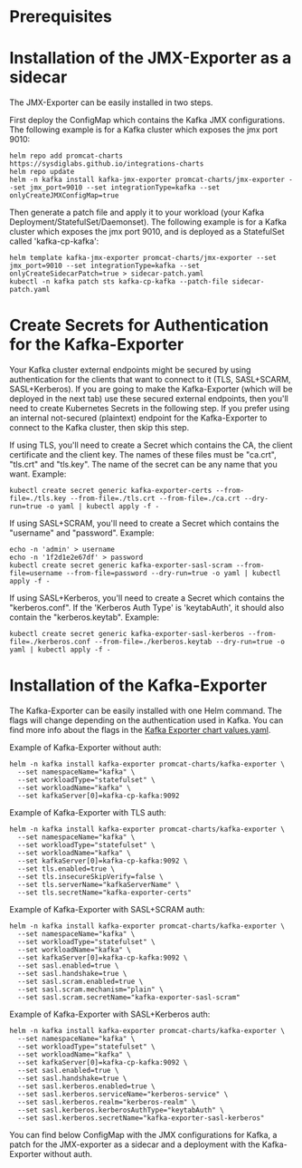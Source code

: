 # Prerequisites

# Installation of the JMX-Exporter as a sidecar
The JMX-Exporter can be easily installed in two steps. 

First deploy the ConfigMap which contains the Kafka JMX configurations. The following example is for a Kafka cluster which exposes the jmx port 9010:
```
helm repo add promcat-charts https://sysdiglabs.github.io/integrations-charts 
helm repo update
helm -n kafka install kafka-jmx-exporter promcat-charts/jmx-exporter --set jmx_port=9010 --set integrationType=kafka --set onlyCreateJMXConfigMap=true
```

Then generate a patch file and apply it to your workload (your Kafka Deployment/StatefulSet/Daemonset). The following example is for a Kafka cluster which exposes the jmx port 9010, and is deployed as a StatefulSet called 'kafka-cp-kafka':
```
helm template kafka-jmx-exporter promcat-charts/jmx-exporter --set jmx_port=9010 --set integrationType=kafka --set onlyCreateSidecarPatch=true > sidecar-patch.yaml
kubectl -n kafka patch sts kafka-cp-kafka --patch-file sidecar-patch.yaml
```

# Create Secrets for Authentication for the Kafka-Exporter
Your Kafka cluster external endpoints might be secured by using authentication for the clients that want to connect to it (TLS, SASL+SCARM, SASL+Kerberos). 
If you are going to make the Kafka-Exporter (which will be deployed in the next tab) use these secured external endpoints, then you'll need to create Kubernetes Secrets in the following step.
If you prefer using an internal not-secured (plaintext) endpoint for the Kafka-Exporter to connect to the Kafka cluster, then skip this step.

If using TLS, you'll need to create a Secret which contains the CA, the client certificate and the client key. The names of these files must be "ca.crt", "tls.crt" and "tls.key". The name of the secret can be any name that you want. Example:
```
kubectl create secret generic kafka-exporter-certs --from-file=./tls.key --from-file=./tls.crt --from-file=./ca.crt --dry-run=true -o yaml | kubectl apply -f -
```

If using SASL+SCRAM, you'll need to create a Secret which contains the "username" and "password". Example:
```
echo -n 'admin' > username
echo -n '1f2d1e2e67df' > password
kubectl create secret generic kafka-exporter-sasl-scram --from-file=username --from-file=password --dry-run=true -o yaml | kubectl apply -f -
```

If using SASL+Kerberos, you'll need to create a Secret which contains the "kerberos.conf". If the 'Kerberos Auth Type' is 'keytabAuth', it should also contain the "kerberos.keytab". Example:
```
kubectl create secret generic kafka-exporter-sasl-kerberos --from-file=./kerberos.conf --from-file=./kerberos.keytab --dry-run=true -o yaml | kubectl apply -f -
```

# Installation of the Kafka-Exporter
The Kafka-Exporter can be easily installed with one Helm command. The flags will change depending on the authentication used in Kafka. You can find more info about the flags in the [Kafka Exporter chart values.yaml](https://github.com/sysdiglabs/integrations-charts/blob/main/charts/kafka-exporter/values.yaml).

Example of Kafka-Exporter without auth:
```
helm -n kafka install kafka-exporter promcat-charts/kafka-exporter \
  --set namespaceName="kafka" \
  --set workloadType="statefulset" \
  --set workloadName="kafka" \
  --set kafkaServer[0]=kafka-cp-kafka:9092
```

Example of Kafka-Exporter with TLS auth:
```
helm -n kafka install kafka-exporter promcat-charts/kafka-exporter \
  --set namespaceName="kafka" \
  --set workloadType="statefulset" \
  --set workloadName="kafka" \
  --set kafkaServer[0]=kafka-cp-kafka:9092 \
  --set tls.enabled=true \
  --set tls.insecureSkipVerify=false \
  --set tls.serverName="kafkaServerName" \
  --set tls.secretName="kafka-exporter-certs"
```

Example of Kafka-Exporter with SASL+SCRAM auth:
```
helm -n kafka install kafka-exporter promcat-charts/kafka-exporter \
  --set namespaceName="kafka" \
  --set workloadType="statefulset" \
  --set workloadName="kafka" \
  --set kafkaServer[0]=kafka-cp-kafka:9092 \
  --set sasl.enabled=true \
  --set sasl.handshake=true \
  --set sasl.scram.enabled=true \
  --set sasl.scram.mechanism="plain" \
  --set sasl.scram.secretName="kafka-exporter-sasl-scram"
```

Example of Kafka-Exporter with SASL+Kerberos auth:
```
helm -n kafka install kafka-exporter promcat-charts/kafka-exporter \
  --set namespaceName="kafka" \
  --set workloadType="statefulset" \
  --set workloadName="kafka" \
  --set kafkaServer[0]=kafka-cp-kafka:9092 \
  --set sasl.enabled=true \
  --set sasl.handshake=true \
  --set sasl.kerberos.enabled=true \
  --set sasl.kerberos.serviceName="kerberos-service" \
  --set sasl.kerberos.realm="kerberos-realm" \
  --set sasl.kerberos.kerberosAuthType="keytabAuth" \
  --set sasl.kerberos.secretName="kafka-exporter-sasl-kerberos"
```

You can find below ConfigMap with the JMX configurations for Kafka, a patch for the JMX-exporter as a sidecar and a deployment with the Kafka-Exporter without auth.
